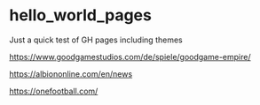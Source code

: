# hello_world_pages
Just a quick test of GH pages including themes


https://www.goodgamestudios.com/de/spiele/goodgame-empire/

https://albiononline.com/en/news

https://onefootball.com/

